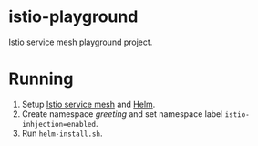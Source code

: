 # istio-playground
Istio service mesh playground project.

# Running

1. Setup [Istio service mesh](https://istio.io/latest/docs/setup/getting-started/) and [Helm](https://helm.sh/docs/intro/install/).
2. Create namespace *greeting* and set namespace label `istio-inhjection=enabled`.
3. Run `helm-install.sh`.
